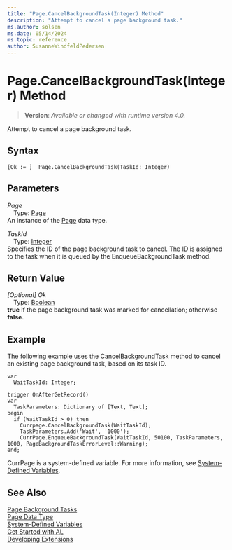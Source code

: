 ```yaml
---
title: "Page.CancelBackgroundTask(Integer) Method"
description: "Attempt to cancel a page background task."
ms.author: solsen
ms.date: 05/14/2024
ms.topic: reference
author: SusanneWindfeldPedersen
---
```

[//]: # (START>DO_NOT_EDIT)
[//]: # (IMPORTANT:Do not edit any of the content between here and the END>DO_NOT_EDIT.)
[//]: # (Any modifications should be made in the .xml files in the ModernDev repo.)
# Page.CancelBackgroundTask(Integer) Method
> **Version**: _Available or changed with runtime version 4.0._

Attempt to cancel a page background task.


## Syntax
```AL
[Ok := ]  Page.CancelBackgroundTask(TaskId: Integer)
```
## Parameters
*Page*  
&emsp;Type: [Page](page-data-type.md)  
An instance of the [Page](page-data-type.md) data type.  

*TaskId*  
&emsp;Type: [Integer](../integer/integer-data-type.md)  
Specifies the ID of the page background task to cancel. The ID is assigned to the task when it is queued by the EnqueueBackgroundTask method.  


## Return Value
*[Optional] Ok*  
&emsp;Type: [Boolean](../boolean/boolean-data-type.md)  
**true** if the page background task was marked for cancellation; otherwise **false**.


[//]: # (IMPORTANT: END>DO_NOT_EDIT)

## Example
The following example uses the CancelBackgroundTask method to cancel an existing page background task, based on its task ID.
 
```al
var​
  WaitTaskId: Integer;​
​
trigger OnAfterGetRecord()​
var​
  TaskParameters: Dictionary of [Text, Text];​
begin​
  if (WaitTaskId > 0) then​
    Currpage.CancelBackgroundTask(WaitTaskId);​
    TaskParameters.Add('Wait', '1000');
    CurrPage.EnqueueBackgroundTask(WaitTaskId, 50100, TaskParameters, 1000, PageBackgroundTaskErrorLevel::Warning);
end;
```

CurrPage is a system-defined variable. For more information, see [System-Defined Variables](../../devenv-system-defined-variables.md). 

## See Also

[Page Background Tasks](../../devenv-page-background-tasks.md)  
[Page Data Type](page-data-type.md)  
[System-Defined Variables](../../devenv-system-defined-variables.md)  
[Get Started with AL](../../devenv-get-started.md)  
[Developing Extensions](../../devenv-dev-overview.md)